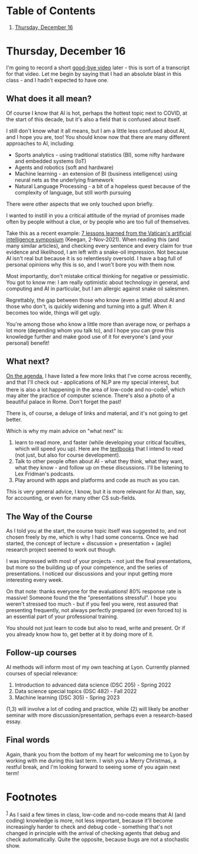 
# Table of Contents

1.  [Thursday, December 16](#orgfbb062b)


<a id="orgfbb062b"></a>

# Thursday, December 16

I'm going to record a short [good-bye video](https://youtu.be/IxyqEW9-12s) later - this is sort of a
transcript for that video. Let me begin by saying that I had an
absolute blast in this class - and I hadn't expected to have one.


## What does it all mean?

Of course I know that AI is hot, perhaps the hottest topic next to
COVID, at the start of this decade, but it's also a field that is
confused about itself.

I still don't know what it all means, but I am a little less
confused about AI, and I hope you are, too! You should know now that
there are many different approaches to AI, including:

-   Sports analytics - using traditional statistics (BI), some
    nifty hardware and embedded systems (IoT)
-   Agents and robotics (soft and hardware)
-   Machine learning - an extension of BI (business intelligence)
    using neural nets as the underlying framework
-   Natural Language Processing - a bit of a hopeless quest because
    of the complexity of language, but still worth pursuing

There were other aspects that we only touched upon briefly.

I wanted to instill in you a critical attitude of the myriad of
promises made often by people without a clue, or by people who are
too full of themselves.

Take this as a recent example: [7 lessons learned from the Vatican's
artificial intelligence symposium](https://www.ncronline.org/news/opinion/7-lessons-learned-vaticans-artificial-intelligence-symposium) (Keegan, 2-Nov-2021). When
reading this (and many similar articles), and checking every sentence and
every claim for true evidence and likelihood, I am left with a
snake-oil impression. Not because AI isn't real but because it is
so relentlessly oversold. I have a bag full of personal opinions
why this is so, and I won't bore you with them now.

Most importantly, don't mistake critical thinking for negative or
pessimistic. You got to know me: I am really optimistic about
technology in general, and computing and AI in particular, but I am
allergic against snake oil salesmen.

Regrettably, the gap between those who know (even a little) about
AI and those who don't, is quickly widening and turning into a
gulf. When it becomes too wide, things will get ugly.

You're among those who know a little more than average now, or
perhaps a lot more (depending whom you talk to), and I hope you can
grow this knowledge further and make good use of it for everyone's
(and your personal) benefit!


## What next?

[On the agenda](https://github.com/birkenkrahe/ai482/blob/main/agenda.md#week-17---goodbye-video), I have listed a few more links that I've come across
recently, and that I'll check out - applications of NLP are my
special interest, but there is also a lot happening in the area of
low-code and no-code<sup><a id="fnr.1" class="footref" href="#fn.1">1</a></sup>, which may alter the practice of
computer science. There's also a photo of a beautiful palace in
Rome. Don't forget the past!

There is, of course, a deluge of links and material, and it's not
going to get better.

Which is why my main advice on "what next" is:

1.  learn to read more, and faster (while developing your critical
    faculties, which will speed you up). Here are the [textbooks](https://github.com/birkenkrahe/org/blob/master/booklist.md) that
    I intend to read (not just, but also for course development).
2.  Talk to other people often about AI - what they think, what they
    want, what they know - and follow up on these
    discussions. I'll be listening to Lex Fridman's podcasts.
3.  Play around with apps and platforms and code as much as you
    can.

This is very general advice, I know, but it is more relevant for AI
than, say, for accounting, or even for many other CS sub-fields.


## The Way of the Course

As I told you at the start, the course topic itself was suggested
to, and not chosen freely by me, which is why I had some
concerns. Once we had started, the concept of lecture + discussion +
presentation + (agile) research project seemed to work out though.

I was impressed with most of your projects - not just the final
presentations, but more so the building up of your competence, and
the series of presentations. I noticed our discussions and your
input getting more interesting every week.

On that note: thanks everyone for the evaluations! 80% response
rate is massive!  Someone found the the "presentations
stressful". I hope you weren't stressed too much - but if you feel
you were, rest assured that presenting frequently, not always
perfectly prepared (or even forced to) is an essential part of your
professional training.

You should not just learn to code but also to read, write and
present. Or if you already know how to, get better at it by doing
more of it.


## Follow-up courses

AI methods will inform most of my own teaching at Lyon. Currently
planned courses of special relevance:

1.  Introduction to advanced data science (DSC 205) - Spring 2022
2.  Data science special topics (DSC 482) - Fall 2022
3.  Machine learning (DSC 305) - Spring 2023

(1,3) will involve a lot of coding and practice, while (2) will
likely be another seminar with more discussion/presentation,
perhaps even a research-based essay.   


## Final words

Again, thank you from the bottom of my heart for welcoming me to
Lyon by working with me during this last term. I wish you a Merry
Christmas, a restful break, and I'm looking forward to seeing some
of you again next term!


# Footnotes

<sup><a id="fn.1" href="#fnr.1">1</a></sup> As I said a few times in class, low-code and no-code means that
AI (and coding) knowledge is more, not less important, because it'll
become increasingly harder to check and debug code - something that's
not changed in principle with the arrival of checking agents that
debug and check automatically. Quite the opposite, because bugs are
not a stochastic show.
